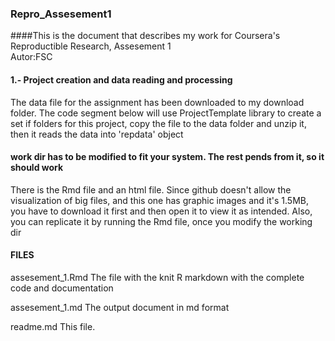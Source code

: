 ### Repro_Assesement1

####This is the document that describes my work for Coursera's Reproductible Research, Assesement 1  
Autor:FSC

#### 1.- Project creation and data reading and processing


The data file for the assignment has been downloaded to my download folder.
The code segment below will use ProjectTemplate library to create a set if folders for this project, 
copy the file to the data folder and unzip it, then it reads the data into 'repdata' object
#### work dir has to be modified to fit your system. The rest pends from it, so it should work
There is the Rmd file and an html file. Since github doesn't allow the visualization of big files, 
and this one has graphic images and  it's 1.5MB, you have to download it first and then open it to view
it as intended.
Also, you can replicate it by running the Rmd file, once you modify the working dir  

#### FILES
assesement_1.Rmd  The file with the knit R markdown with the complete code and documentation

assesement_1.md The output document in  md format

readme.md  This file.







